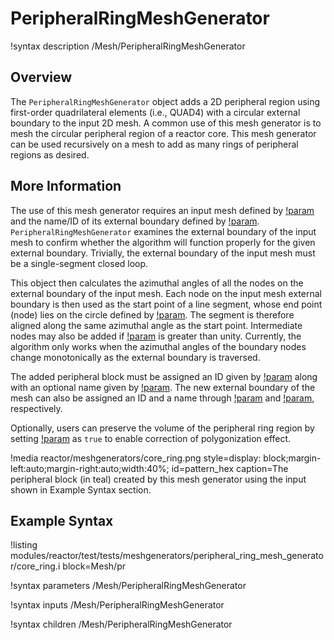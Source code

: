# PeripheralRingMeshGenerator

!syntax description /Mesh/PeripheralRingMeshGenerator

## Overview

The `PeripheralRingMeshGenerator` object adds a 2D peripheral region using first-order quadrilateral elements (i.e., QUAD4) with a circular external boundary to the input 2D mesh. A common use of this mesh generator is to mesh the circular peripheral region of a reactor core. This mesh generator can be used recursively on a mesh to add as many rings of peripheral regions as desired.

## More Information

The use of this mesh generator requires an input mesh defined by [!param](/Mesh/PeripheralRingMeshGenerator/input) and the name/ID of its external boundary defined by [!param](/Mesh/PeripheralRingMeshGenerator/input_mesh_external_boundary). `PeripheralRingMeshGenerator` examines the external boundary of the input mesh to confirm whether the algorithm will function properly for the given external boundary. Trivially, the external boundary of the input mesh must be a single-segment closed loop.

This object then calculates the azimuthal angles of all the nodes on the external boundary of the input mesh. Each node on the input mesh external boundary is then used as the start point of a line segment, whose end point (node) lies on the circle defined by [!param](/Mesh/PeripheralRingMeshGenerator/peripheral_ring_radius). The segment is therefore aligned along the same azimuthal angle as the start point. Intermediate nodes may also be added if [!param](/Mesh/PeripheralRingMeshGenerator/peripheral_layer_num) is greater than unity. Currently, the algorithm only works when the azimuthal angles of the boundary nodes change monotonically as the external boundary is traversed.

The added peripheral block must be assigned an ID given by [!param](/Mesh/PeripheralRingMeshGenerator/peripheral_ring_block_id) along with an optional name given by [!param](/Mesh/PeripheralRingMeshGenerator/peripheral_ring_block_name). The new external boundary of the mesh can also be assigned an ID and a name through [!param](/Mesh/PeripheralRingMeshGenerator/external_boundary_id) and [!param](/Mesh/PeripheralRingMeshGenerator/external_boundary_name), respectively.

Optionally, users can preserve the volume of the peripheral ring region by setting [!param](/Mesh/PeripheralRingMeshGenerator/preserve_volumes) as `true` to enable correction of polygonization effect.

!media reactor/meshgenerators/core_ring.png
      style=display: block;margin-left:auto;margin-right:auto;width:40%;
      id=pattern_hex
      caption=The peripheral block (in teal) created by this mesh generator using the input shown in Example Syntax section.

## Example Syntax

!listing modules/reactor/test/tests/meshgenerators/peripheral_ring_mesh_generator/core_ring.i block=Mesh/pr

!syntax parameters /Mesh/PeripheralRingMeshGenerator

!syntax inputs /Mesh/PeripheralRingMeshGenerator

!syntax children /Mesh/PeripheralRingMeshGenerator
